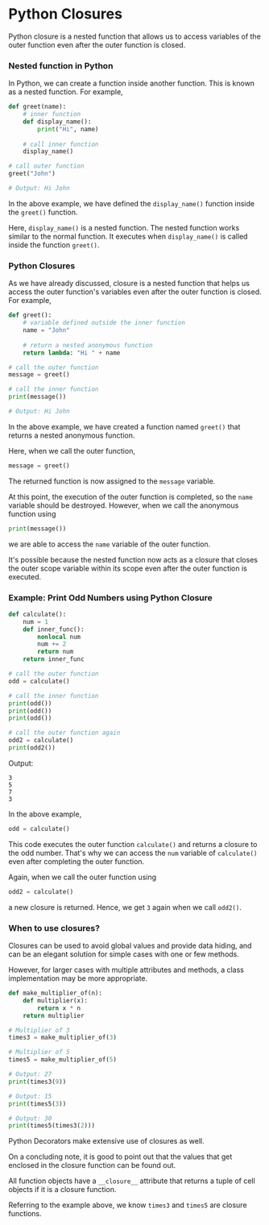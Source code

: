 # Python Closures
Python closure is a nested function that allows us to access variables of the outer function even after the outer function is closed.

### Nested function in Python

In Python, we can create a function inside another function. This is known as a nested function. For example,

```python
def greet(name):
    # inner function
    def display_name():
        print("Hi", name)
    
    # call inner function
    display_name()

# call outer function
greet("John")  

# Output: Hi John
```

In the above example, we have defined the `display_name()` function inside the `greet()` function.

Here, `display_name()` is a nested function. The nested function works similar to the normal function. It executes when `display_name()` is called inside the function `greet()`.

### Python Closures

As we have already discussed, closure is a nested function that helps us access the outer function's variables even after the outer function is closed. For example,

```python
def greet():
    # variable defined outside the inner function
    name = "John"
    
    # return a nested anonymous function
    return lambda: "Hi " + name

# call the outer function
message = greet()

# call the inner function
print(message())

# Output: Hi John
```

In the above example, we have created a function named `greet()` that returns a nested anonymous function.

Here, when we call the outer function,

```python
message = greet()
```

The returned function is now assigned to the `message` variable.

At this point, the execution of the outer function is completed, so the `name` variable should be destroyed. However, when we call the anonymous function using

```python
print(message())
```

we are able to access the `name` variable of the outer function.

It's possible because the nested function now acts as a closure that closes the outer scope variable within its scope even after the outer function is executed.

### Example: Print Odd Numbers using Python Closure

```python
def calculate():
    num = 1
    def inner_func():
        nonlocal num
        num += 2
        return num
    return inner_func

# call the outer function
odd = calculate()

# call the inner function
print(odd())
print(odd())
print(odd())

# call the outer function again
odd2 = calculate()
print(odd2())
```

Output:

```
3
5
7
3
```

In the above example,

```python
odd = calculate()
```

This code executes the outer function `calculate()` and returns a closure to the odd number. That's why we can access the `num` variable of `calculate()` even after completing the outer function.

Again, when we call the outer function using

```python
odd2 = calculate()
```

a new closure is returned. Hence, we get `3` again when we call `odd2()`.

### When to use closures?

Closures can be used to avoid global values and provide data hiding, and can be an elegant solution for simple cases with one or few methods.

However, for larger cases with multiple attributes and methods, a class implementation may be more appropriate.

```python
def make_multiplier_of(n):
    def multiplier(x):
        return x * n
    return multiplier

# Multiplier of 3
times3 = make_multiplier_of(3)

# Multiplier of 5
times5 = make_multiplier_of(5)

# Output: 27
print(times3(9))

# Output: 15
print(times5(3))

# Output: 30
print(times5(times3(2)))
```

Python Decorators make extensive use of closures as well.

On a concluding note, it is good to point out that the values that get enclosed in the closure function can be found out.

All function objects have a `__closure__` attribute that returns a tuple of cell objects if it is a closure function.

Referring to the example above, we know `times3` and `times5` are closure functions.
